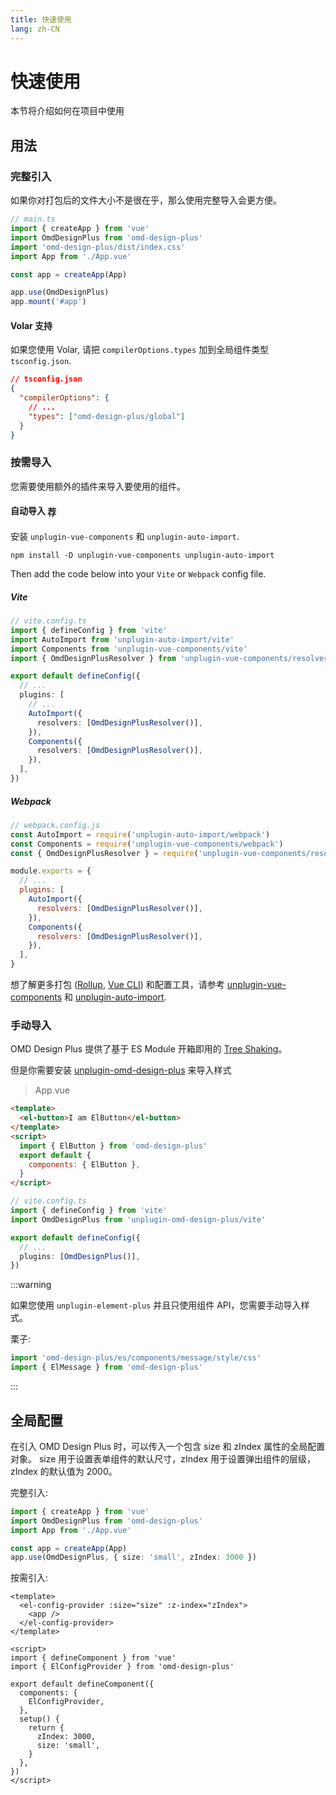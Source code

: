 ```yaml
---
title: 快速使用
lang: zh-CN
---
```


# 快速使用

本节将介绍如何在项目中使用

## 用法

### 完整引入

如果你对打包后的文件大小不是很在乎，那么使用完整导入会更方便。

```typescript
// main.ts
import { createApp } from 'vue'
import OmdDesignPlus from 'omd-design-plus'
import 'omd-design-plus/dist/index.css'
import App from './App.vue'

const app = createApp(App)

app.use(OmdDesignPlus)
app.mount('#app')
```

#### Volar 支持

如果您使用 Volar, 请把 `compilerOptions.types` 加到全局组件类型 `tsconfig.json`.

```json
// tsconfig.json
{
  "compilerOptions": {
    // ...
    "types": ["omd-design-plus/global"]
  }
}
```

### 按需导入

您需要使用额外的插件来导入要使用的组件。

#### 自动导入 <el-tag type="primary" style="vertical-align: middle;" effect="dark" size="small">荐</el-tag>

安装 `unplugin-vue-components` 和 `unplugin-auto-import`.

```shell
npm install -D unplugin-vue-components unplugin-auto-import
```

Then add the code below into your `Vite` or `Webpack` config file.

##### Vite

```ts
// vite.config.ts
import { defineConfig } from 'vite'
import AutoImport from 'unplugin-auto-import/vite'
import Components from 'unplugin-vue-components/vite'
import { OmdDesignPlusResolver } from 'unplugin-vue-components/resolvers'

export default defineConfig({
  // ...
  plugins: [
    // ...
    AutoImport({
      resolvers: [OmdDesignPlusResolver()],
    }),
    Components({
      resolvers: [OmdDesignPlusResolver()],
    }),
  ],
})
```

##### Webpack

```js
// webpack.config.js
const AutoImport = require('unplugin-auto-import/webpack')
const Components = require('unplugin-vue-components/webpack')
const { OmdDesignPlusResolver } = require('unplugin-vue-components/resolvers')

module.exports = {
  // ...
  plugins: [
    AutoImport({
      resolvers: [OmdDesignPlusResolver()],
    }),
    Components({
      resolvers: [OmdDesignPlusResolver()],
    }),
  ],
}
```

想了解更多打包 ([Rollup](https://rollupjs.org/), [Vue CLI](https://cli.vuejs.org/)) 和配置工具，请参考 [unplugin-vue-components](https://github.com/antfu/unplugin-vue-components#installation) 和 [unplugin-auto-import](https://github.com/antfu/unplugin-auto-import#install).

### 手动导入

OMD Design Plus 提供了基于 ES Module 开箱即用的 [Tree Shaking](https://webpack.js.org/guides/tree-shaking/)。

但是你需要安装 [unplugin-omd-design-plus](https://github.com/omd-design-plus/unplugin-omd-design-plus) 来导入样式

> App.vue

```html
<template>
  <el-button>I am ElButton</el-button>
</template>
<script>
  import { ElButton } from 'omd-design-plus'
  export default {
    components: { ElButton },
  }
</script>
```

```ts
// vite.config.ts
import { defineConfig } from 'vite'
import OmdDesignPlus from 'unplugin-omd-design-plus/vite'

export default defineConfig({
  // ...
  plugins: [OmdDesignPlus()],
})
```

:::warning

如果您使用 `unplugin-element-plus` 并且只使用组件 API，您需要手动导入样式。

栗子:

```ts
import 'omd-design-plus/es/components/message/style/css'
import { ElMessage } from 'omd-design-plus'
```

:::

## 全局配置

在引入 OMD Design Plus 时，可以传入一个包含 size 和 zIndex 属性的全局配置对象。 size 用于设置表单组件的默认尺寸，zIndex 用于设置弹出组件的层级，zIndex 的默认值为 2000。

完整引入:

```ts
import { createApp } from 'vue'
import OmdDesignPlus from 'omd-design-plus'
import App from './App.vue'

const app = createApp(App)
app.use(OmdDesignPlus, { size: 'small', zIndex: 3000 })
```

按需引入:

```vue
<template>
  <el-config-provider :size="size" :z-index="zIndex">
    <app />
  </el-config-provider>
</template>

<script>
import { defineComponent } from 'vue'
import { ElConfigProvider } from 'omd-design-plus'

export default defineComponent({
  components: {
    ElConfigProvider,
  },
  setup() {
    return {
      zIndex: 3000,
      size: 'small',
    }
  },
})
</script>
```
